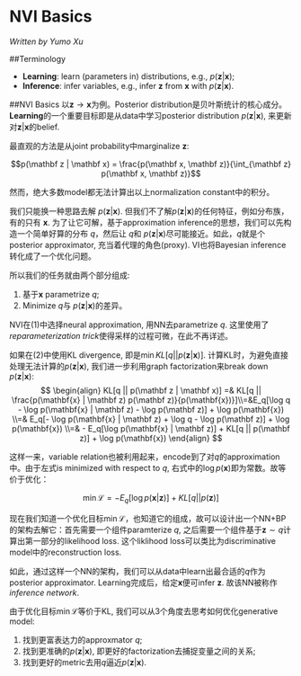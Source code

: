 # NVI Basics

*Written by Yumo Xu*

##Terminology

- **Learning**: learn (parameters in) distributions, e.g., $p(\mathbf z| \mathbf x)$;
- **Inference**: infer variables, e.g., infer $\mathbf z$ from $\mathbf x$ with $p(\mathbf z| \mathbf x)$.

##NVI Basics
以$\mathbf{z} \rightarrow \mathbf{x}​$为例。Posterior distribution是贝叶斯统计的核心成分。**Learning**的一个重要目标即是从data中学习posterior distribution $p(\mathbf z | \mathbf x)​$, 来更新对$\mathbf z|\mathbf x​$的belief. 

最直观的方法是从joint probability中marginalize $\mathbf z$:

$$p(\mathbf z | \mathbf x) = \frac{p(\mathbf x, \mathbf z)}{\int_{\mathbf z} p(\mathbf x, \mathbf z)}$$

然而，绝大多数model都无法计算出以上normalization constant中的积分。

我们只能换一种思路去解 $p(\mathbf z | \mathbf x)$. 但我们不了解$p(\mathbf z | \mathbf x)$的任何特征，例如分布族，有的只有 $\mathbf x$. 为了让它可解，基于approximation inference的思想，我们可以先构造一个简单好算的分布 $q$，然后让 $q$和 $p(\mathbf z | \mathbf x)$尽可能接近。如此，$q$就是个posterior approximator, 充当着代理的角色(proxy). VI也将Bayesian inference转化成了一个优化问题。

所以我们的任务就由两个部分组成:

1. 基于$\mathbf x$ parametrize $q$;
2. Minimize $q$与 $p(\mathbf z | \mathbf x)$的差异。

NVI在(1)中选择neural approximation, 用NN去parametrize $q$. 这里使用了*reparameterization trick*使得采样的过程可微，在此不再详述。

如果在(2)中使用KL divergence, 即是$\min KL[q || p(\mathbf z | \mathbf x)]$. 计算KL时，为避免直接处理无法计算的$p(\mathbf z | \mathbf x)$, 我们进一步利用graph factorization来break down $p(\mathbf{z} | \mathbf x)$:
$$
\begin{align}
KL[q || p(\mathbf z | \mathbf x)] =& KL[q || \frac{p(\mathbf{x} | \mathbf z) p(\mathbf z)}{p(\mathbf{x})}]\\=&E_q[\log q - \log p(\mathbf{x} | \mathbf z) - \log p(\mathbf z)] + \log p(\mathbf{x}) \\=& E_q[- \log p(\mathbf{x} | \mathbf z) + \log q - \log p(\mathbf z)] + \log p(\mathbf{x}) \\=& - E_q[\log p(\mathbf{x} | \mathbf z)] + KL[q || p(\mathbf z)] + \log p(\mathbf{x})
\end{align}
$$

这样一来，variable relation也被利用起来，encode到了对$q$的approximation中。由于左式is minimized with respect to $q$, 右式中的$\log p(\mathbf x)$即为常数。故等价于优化：

$$\min \mathcal L = - E_q[\log p(\mathbf{x} | \mathbf z)] + KL[q || p(\mathbf z)]$$

现在我们知道一个优化目标$\min \mathcal L$，也知道它的组成，故可以设计出一个NN+BP的架构去解它：首先需要一个组件paramterize $q$, 之后需要一个组件基于$\mathbf z \sim q$计算出第一部分的likelihood loss. 这个liklihood loss可以类比为discriminative model中的reconstruction loss.

如此，通过这样一个NN的架构，我们可以从data中learn出最合适的$q$作为posterior approximator. Learning完成后，给定$\mathbf x$便可infer $\mathbf z$. 故该NN被称作*inference network*.

由于优化目标$\min \mathcal L$等价于KL, 我们可以从3个角度去思考如何优化generative model:

1. 找到更富表达力的approxmator $q$;
2. 找到更准确的$p(\mathbf z| \mathbf x)$, 即更好的factorization去捕捉变量之间的关系;
3. 找到更好的metric去用$q$逼近$p(\mathbf z| \mathbf x)$.
